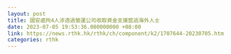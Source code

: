 ```yaml
---
layout: post
title: 國安處拘4人涉透過營運公司收取資金支援竄逃海外人士
date: 2023-07-05 19:53:36.000000000 +08:00
link: https://news.rthk.hk/rthk/ch/component/k2/1707644-20230705.htm
categories: rthk
---
```



